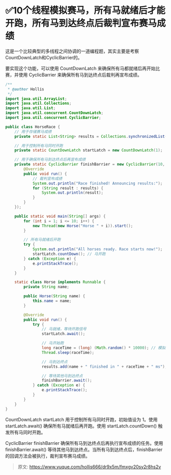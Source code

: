 # ✅10个线程模拟赛马，所有马就绪后才能开跑，所有马到达终点后裁判宣布赛马成绩

这是一个比较典型的多线程之间协调的一道编程题，其实主要是考察CountDownLatch和CyclicBarrier的。

要实现这个功能，可以使用 CountDownLatch 来确保所有马都就绪后再开始比赛，并使用 CyclicBarrier 来确保所有马到达终点后裁判再宣布成绩。

```java
/**
 * @author Hollis
 */
import java.util.ArrayList;
import java.util.Collections;
import java.util.List;
import java.util.concurrent.CountDownLatch;
import java.util.concurrent.CyclicBarrier;

public class HorseRace {
    // 用于存储赛马成绩
    private static List<String> results = Collections.synchronizedList(new ArrayList<>());

    // 用于控制所有马同时开跑
    private static CountDownLatch startLatch = new CountDownLatch(1);

    // 用于确保所有马到达终点后再宣布成绩
    private static CyclicBarrier finishBarrier = new CyclicBarrier(10, new Runnable() {
        @Override
        public void run() {
            // 裁判宣布成绩
            System.out.println("Race finished! Announcing results:");
            for (String result : results) {
                System.out.println(result);
            }
        }
    });

    public static void main(String[] args) {
        for (int i = 1; i <= 10; i++) {
            new Thread(new Horse("Horse " + i)).start();
        }

        // 所有马就绪后开跑
        try {
            System.out.println("All horses ready. Race starts now!");
            startLatch.countDown(); // 马开跑
        } catch (Exception e) {
            e.printStackTrace();
        }
    }

    static class Horse implements Runnable {
        private String name;

        public Horse(String name) {
            this.name = name;
        }

        @Override
        public void run() {
            try {
                // 马就绪，等待开跑信号
                startLatch.await();

                // 马开始跑
                long raceTime = (long) (Math.random() * 10000); // 模拟跑的时间
                Thread.sleep(raceTime);

                // 马到达终点
                results.add(name + " finished in " + raceTime + " ms");

                // 等待其他马到达终点
                finishBarrier.await();
            } catch (Exception e) {
                e.printStackTrace();
            }
        }
    }
}
```

CountDownLatch startLatch 用于控制所有马同时开跑，初始值设为 1。使用 startLatch.await() 确保所有马就绪后再开跑。使用 startLatch.countDown() 触发所有马同时开跑。

CyclicBarrier finishBarrier 确保所有马到达终点后再执行宣布成绩的任务。使用 finishBarrier.await() 等待其他马到达终点。当所有马到达终点后，finishBarrier 的回调方法会被执行，裁判宣布赛马成绩。


> 原文: <https://www.yuque.com/hollis666/dr9x5m/fmxgv20sy2r8hs2v>